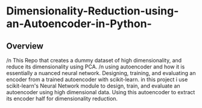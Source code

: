 # Dimensionality-Reduction-using-an-Autoencoder-in-Python-
## Overview
/n This Repo that creates a dummy dataset of high dimensionality, and reduce its dimensionality using PCA.
/n using autoencoder and how it is essentially a nuanced neural network.
Designing, training, and evaluating an encoder from a trained autoencoder with scikit-learn.
in this project i use scikit-learn's Neural Network module to design, 
train, and evaluate an autoencoder using high dimensional data. Using this autoencoder
to extract its encoder half for dimensionality reduction.

